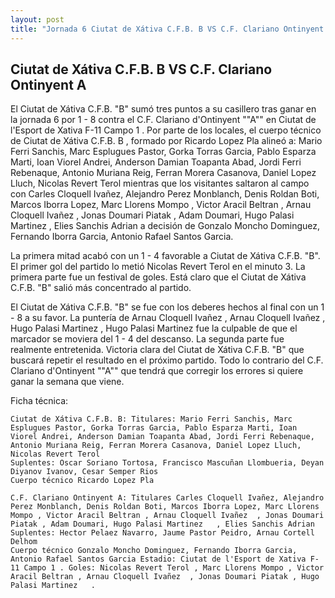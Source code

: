 ```yaml
--- 
layout: post 
title: "Jornada 6 Ciutat de Xátiva C.F.B. B VS C.F. Clariano Ontinyent A"
---
```


## Ciutat de Xátiva C.F.B. B VS C.F. Clariano Ontinyent A

El Ciutat de Xátiva C.F.B. "B" sumó tres puntos a su casillero tras ganar en la jornada 6 por 1 - 8 contra el C.F. Clariano d&#39;Ontinyent ""A"" en Ciutat de l'Esport de Xativa F-11 Campo 1 . Por parte de los locales, el cuerpo técnico de Ciutat de Xátiva C.F.B. B , formado por Ricardo Lopez Pla alineó a: Mario Ferri Sanchis, Marc Esplugues Pastor, Gorka Torras Garcia, Pablo Esparza Marti, Ioan Viorel Andrei, Anderson Damian Toapanta Abad, Jordi Ferri Rebenaque, Antonio Muriana Reig, Ferran Morera Casanova, Daniel Lopez Lluch, Nicolas Revert Terol  mientras que los visitantes saltaron al campo con Carles Cloquell Ivañez, Alejandro Perez Monblanch, Denis Roldan Boti, Marcos Iborra Lopez, Marc Llorens Mompo , Victor Aracil Beltran , Arnau Cloquell Ivañez  , Jonas Doumari Piatak , Adam Doumari, Hugo Palasi Martinez   , Elies Sanchis Adrian a decisión de Gonzalo Moncho Dominguez, Fernando Iborra Garcia, Antonio Rafael Santos Garcia. 

La primera mitad acabó con un 1 - 4 favorable a Ciutat de Xátiva C.F.B. "B". El primer gol del partido lo metió Nicolas Revert Terol  en el minuto 3. La primera parte fue un festival de goles. Está claro que el Ciutat de Xátiva C.F.B. "B" salió más concentrado al partido. 

El Ciutat de Xátiva C.F.B. "B" se fue con los deberes hechos al final con un 1 - 8 a su favor. La puntería de  Arnau Cloquell Ivañez  , Arnau Cloquell Ivañez  , Hugo Palasi Martinez   , Hugo Palasi Martinez     fue la culpable de que el marcador se moviera del 1 - 4 del descanso. La segunda parte fue realmente entretenida. Victoria clara del Ciutat de Xátiva C.F.B. "B" que buscará repetir el resultado en el próximo partido. Todo lo contrario del C.F. Clariano d&#39;Ontinyent ""A"" que tendrá que corregir los errores si quiere ganar la semana que viene. 

Ficha técnica: 
    
    Ciutat de Xátiva C.F.B. B: Titulares: Mario Ferri Sanchis, Marc Esplugues Pastor, Gorka Torras Garcia, Pablo Esparza Marti, Ioan Viorel Andrei, Anderson Damian Toapanta Abad, Jordi Ferri Rebenaque, Antonio Muriana Reig, Ferran Morera Casanova, Daniel Lopez Lluch, Nicolas Revert Terol  
    Suplentes: Oscar Soriano Tortosa, Francisco Mascuñan Llombueria, Deyan Diyanov Ivanov, Cesar Semper Rios 
    Cuerpo técnico Ricardo Lopez Pla 
    
    C.F. Clariano Ontinyent A: Titulares Carles Cloquell Ivañez, Alejandro Perez Monblanch, Denis Roldan Boti, Marcos Iborra Lopez, Marc Llorens Mompo , Victor Aracil Beltran , Arnau Cloquell Ivañez  , Jonas Doumari Piatak , Adam Doumari, Hugo Palasi Martinez   , Elies Sanchis Adrian
    Suplentes: Hector Pelaez Navarro, Jaume Pastor Peidro, Arnau Cortell Delhom 
    Cuerpo técnico Gonzalo Moncho Dominguez, Fernando Iborra Garcia, Antonio Rafael Santos Garcia Estadio: Ciutat de l'Esport de Xativa F-11 Campo 1 . Goles: Nicolas Revert Terol , Marc Llorens Mompo , Victor Aracil Beltran , Arnau Cloquell Ivañez  , Jonas Doumari Piatak , Hugo Palasi Martinez   .  